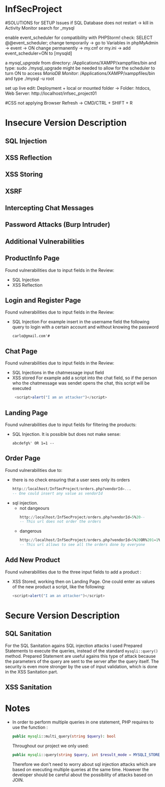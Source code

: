 # InfSecProject


#SOLUTIONS for SETUP Issues
if SQL Database does not restart -> kill in Activity Monitor search for _mysql

enable event_scheduler for compatibility with PHPStorm!
check: SELECT @@event_scheduler;
change temporarily -> go to Variables in phpMyAdmin -> event -> ON
change permanently -> my.cnf or my.ini -> add event_scheduler=ON to [mysqld]

a *mysql_upgrade* from directory: /Applications/XAMPP/xamppfiles/bin and type: sudo ./mysql_upgrade might be needed to allow for the scheduler to turn ON
to access *MariaDB Monitor*: /Applications/XAMPP/xamppfiles/bin and type ./mysql -u root

set up live edit: Deployment + local or mounted folder -> Folder: htdocs, Web Server: http://localhost/infsec_project01


#CSS not applying
Browser Refresh -> CMD/CTRL + SHIFT + R

# Insecure Version Description

## SQL Injection
## XSS Reflection
## XSS Storing
## XSRF
## Intercepting Chat Messages
## Password Attacks (Burp Intruder)
## Additional Vulnerabilities

## ProductInfo Page
Found vulnerabilities due to input fields in the Review:
- SQL Injection
- XSS Reflection

## Login and Register Page
Found vulnerabilities due to input fields in the Review:
- SQL Injection 
  For example insert in the username field the following query 
  to login with a certain account and without knowing the password
    ```
    carlo@gmail.com'#
    ```

## Chat Page
Found vulnerabilities due to input fields in the Review:
- SQL Injections in the chatmessage input field
- XSS stored
  For example add a script into the chat field, so if the person who the chatmessage was sendet opens the chat, this script will be executed
   ``` js 
    <script>alert("I am an attacker")</script>
    ```

## Landing Page
Found vulnerabilities due to input fields for filtering the products:
- SQL Injection. It is possible but does not make sense:
    ```
    abcdefg%' OR 1=1 -- 
    ```

## Order Page
Found vulnerabilities due to:
- there is no check ensuring that a user sees only its orders
    ``` sql 
    http://localhost/InfSecProject/orders.php?vendorId=...
    -- One could insert any value as vendorId
    ```
- sql injection.
    - not dangeours
        ``` sql 
        http://localhost/InfSecProject/orders.php?vendorId=5%20--
        -- This url does not order the orders
        ```
    - dangerous
        ``` sql 
        http://localhost/InfSecProject/orders.php?vendorId=5%20OR%201=1%20--
        -- This url allows to see all the orders done by everyone
        ```

## Add New Product
Found vulnerabilities due to the three input fields to add a product :
- XSS Stored, working then on Landing Page.
    One could enter as values of the new product a script, like the following:
    ``` js 
    <script>alert("I am an attacker")</script>
    ```

# Secure Version Description

## SQL Sanitation

For the SQL Sanitation agains SQL injection attacks I used Prepared Statements to execute the queries, instead of the standard 
``` mysqli::query()  ```method. Prepared Statement are useful agains this type of attack because the parameters of the query are sent
to the server after the query itself. The security is even more stronger by the use of input validation, which is done in the XSS
Sanitation part. 

## XSS Sanitation

# Notes

- In order to perform multiple queries in one statement, PHP requires to use the function :
    ``` php
    public mysqli::multi_query(string $query): bool
    ```
    Throughout our project we only used: 
    ``` php
    public mysqli::query(string $query, int $result_mode = MYSQLI_STORE_RESULT): mysqli_result|bool
    ```
    Therefore we don't need to worry about sql injection attacks which are based on executing multiple queries at the same time. 
    However the developer should be careful about the possibility of attacks based on JOIN. 